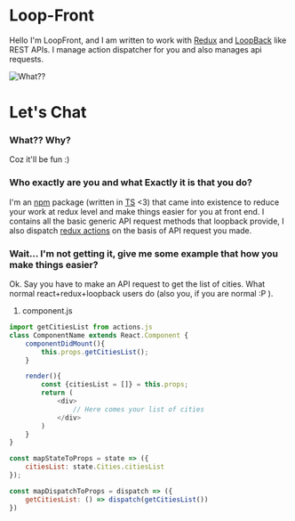 # Loop-Front
Hello I'm LoopFront, and I am written to work with [Redux](https://redux.js.org) and [LoopBack](http://loopback.io/) like REST APIs. I manage action dispatcher for you and also manages api requests.

![What??](https://media1.giphy.com/media/1gUppOhe7f7WJquMzx/source.gif)

# Let's Chat

### What?? Why?
Coz it'll be fun :)

### Who exactly are you and what Exactly it is that you do?
I'm an [npm](https://www.npmjs.com/package/loop-front) package (written in [TS](https://www.typescriptlang.org) <3) that came into existence to reduce your work at redux level and make things easier for you at front end. I contains all the basic generic API request methods that loopback provide, I also dispatch [redux actions](https://redux.js.org/basics/actions#actions) on the basis of API request you made.

### Wait... I'm not getting it, give me some example that how you make things easier?
Ok. Say you have to make an API request to get the list of cities. What normal react+redux+loopback users do (also you, if you are normal :P ).

1. component.js

```javascript
import getCitiesList from actions.js
class ComponentName extends React.Component {
    componentDidMount(){
        this.props.getCitiesList();
    }

    render(){
        const {citiesList = []} = this.props;
        return (
            <div>
                // Here comes your list of cities 
            </div>
        )   
    }
}

const mapStateToProps = state => ({
    citiesList: state.Cities.citiesList
});

const mapDispatchToProps = dispatch => ({
    getCitiesList: () => dispatch(getCitiesList())
})
```
